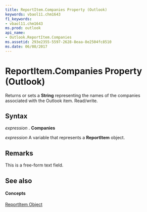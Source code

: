 ```yaml
---
title: ReportItem.Companies Property (Outlook)
keywords: vbaol11.chm1643
f1_keywords:
- vbaol11.chm1643
ms.prod: outlook
api_name:
- Outlook.ReportItem.Companies
ms.assetid: 293e2355-5597-2628-8eaa-8e2504fc8510
ms.date: 06/08/2017
---
```



# ReportItem.Companies Property (Outlook)

Returns or sets a **String** representing the names of the companies associated with the Outlook item. Read/write.


## Syntax

 _expression_ . **Companies**

 _expression_ A variable that represents a **ReportItem** object.


## Remarks

This is a free-form text field. 


## See also


#### Concepts


[ReportItem Object](reportitem-object-outlook.md)

